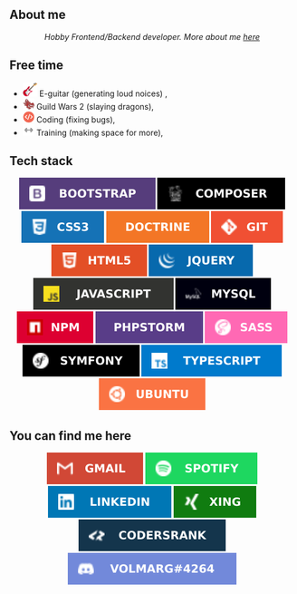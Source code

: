 <h2>About me</h2>
<p align="center"><i>Hobby Frontend/Backend developer. More about me <a href="https://github.com/Volmarg/Volmarg/raw/main/data/nope.jpg">here</a></i></p>

<h2>Free time</h2>
<ul><li><img src="data/icons/electric-guitar.png" width="25"> E-guitar (generating loud noices) ,
<li><img src="data/icons/gw2.png" width="20">  Guild Wars 2 (slaying dragons),
<li><img src="data/icons/code.png" width="20"> Coding (fixing bugs),
<li><img src="data/icons/training.png" width="20"> Training (making space for more),</ul>

<h2>Tech stack</h2>
<p float="left" align="center">   
  <img src="data/badges/bootstrap .svg">    
  <img src="data/badges/composer.svg"  >     
  <img src="data/badges/css3.svg" 	   >    
  <img src="data/badges/doctrine.svg"  >    
  <img src="data/badges/git.svg"       >    
  <img src="data/badges/html5.svg" 	   >    
  <img src="data/badges/jquery.svg"    >    
  <img src="data/badges/js.svg" 	   >    
  <img src="data/badges/mysql.svg" 	   >	    
  <img src="data/badges/npm.svg" 	   >    
  <img src="data/badges/phpstorm.svg"  >	    
  <img src="data/badges/sass.svg" 	   >
  <img src="data/badges/symfony.svg"   >
  <img src="data/badges/ts.svg" 	   >
  <img src="data/badges/ubuntu.svg"    ></p>

<h2>You can find me here</h2>
<p align="center">
<a href="mailto:dwlodarczyk12@gmail.com" >  <img src="data/badges/gmail.svg"></a>
<a href="https://open.spotify.com/user/volmarg">  <img src="data/badges/spotify.svg"></a>
<a href="https://www.linkedin.com/in/volmarg/">  <img src="data/badges/linkedin.svg"></a>
<a href="https://www.xing.com/profile/Dariusz_Wlodarczyk2">  <img src="data/badges/xing.svg"></a>
<a href="https://profile.codersrank.io/user/volmarg/">  <img src="data/badges/codersrank.svg"></a>
<img src="data/badges/discord.svg">
</p>


